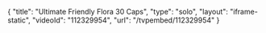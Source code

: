 {
    "title": "Ultimate Friendly Flora  30 Caps",
    "type": "solo",
    "layout": "iframe-static",
    "videoId": "112329954",
    "url": "\/tvpembed\/112329954"
}